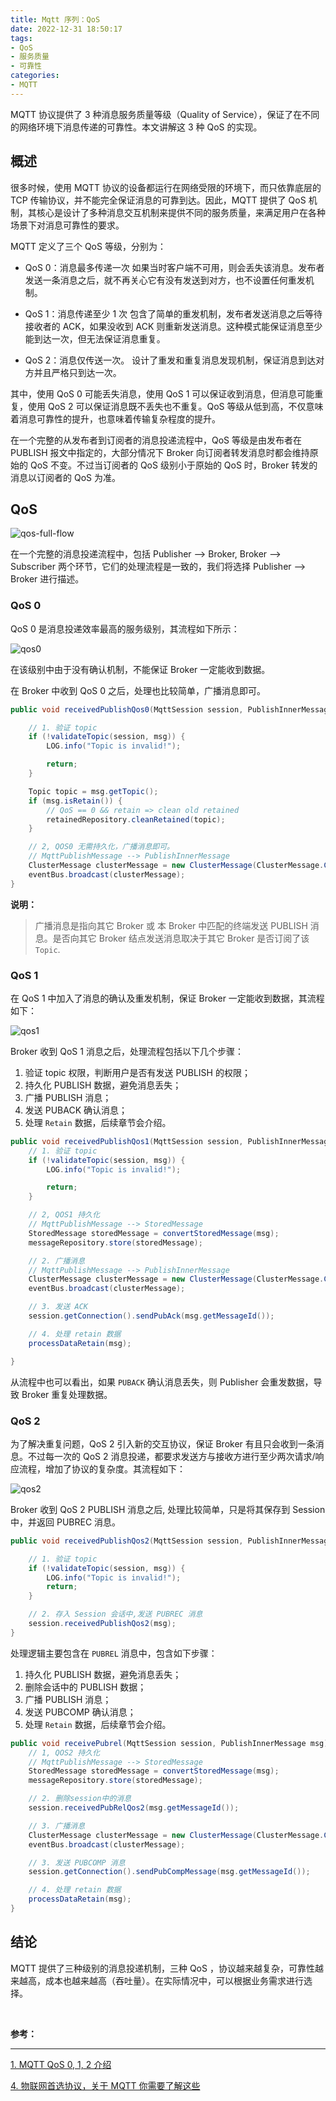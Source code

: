 ```yaml
---
title: Mqtt 序列：QoS
date: 2022-12-31 18:50:17
tags:
- QoS
- 服务质量
- 可靠性
categories:
- MQTT
---
```


MQTT 协议提供了 3 种消息服务质量等级（Quality of Service），保证了在不同的网络环境下消息传递的可靠性。本文讲解这 3 种 QoS 的实现。

<!-- more -->

## 概述

很多时候，使用 MQTT 协议的设备都运行在网络受限的环境下，而只依靠底层的 TCP 传输协议，并不能完全保证消息的可靠到达。因此，MQTT 提供了 QoS 机制，其核心是设计了多种消息交互机制来提供不同的服务质量，来满足用户在各种场景下对消息可靠性的要求。

MQTT 定义了三个 QoS 等级，分别为：

- QoS 0：消息最多传递一次
如果当时客户端不可用，则会丢失该消息。发布者发送一条消息之后，就不再关心它有没有发送到对方，也不设置任何重发机制。

- QoS 1：消息传递至少 1 次
包含了简单的重发机制，发布者发送消息之后等待接收者的 ACK，如果没收到 ACK 则重新发送消息。这种模式能保证消息至少能到达一次，但无法保证消息重复。

- QoS 2：消息仅传送一次。
设计了重发和重复消息发现机制，保证消息到达对方并且严格只到达一次。

其中，使用 QoS 0 可能丢失消息，使用 QoS 1 可以保证收到消息，但消息可能重复，使用 QoS 2 可以保证消息既不丢失也不重复。QoS 等级从低到高，不仅意味着消息可靠性的提升，也意味着传输复杂程度的提升。

在一个完整的从发布者到订阅者的消息投递流程中，QoS 等级是由发布者在 PUBLISH 报文中指定的，大部分情况下 Broker 向订阅者转发消息时都会维持原始的 QoS 不变。不过当订阅者的 QoS 级别小于原始的 QoS 时，Broker 转发的消息以订阅者的 QoS 为准。

## QoS

![qos-full-flow](/images/mqtt/qos-full-flow.jpg "qos-full-flow")

在一个完整的消息投递流程中，包括 Publisher --> Broker, Broker --> Subscriber 两个环节，它们的处理流程是一致的，我们将选择 Publisher --> Broker 进行描述。

### QoS 0

QoS 0 是消息投递效率最高的服务级别，其流程如下所示：

![qos0](/images/mqtt/qos0.jpg "qos0")

在该级别中由于没有确认机制，不能保证 Broker 一定能收到数据。

在 Broker 中收到 QoS 0 之后，处理也比较简单，广播消息即可。

```java
public void receivedPublishQos0(MqttSession session, PublishInnerMessage msg) {

    // 1. 验证 topic
    if (!validateTopic(session, msg)) {
        LOG.info("Topic is invalid!");

        return;
    }

    Topic topic = msg.getTopic();
    if (msg.isRetain()) {
        // QoS == 0 && retain => clean old retained
        retainedRepository.cleanRetained(topic);
    }

    // 2, QOS0 无需持久化，广播消息即可。
    // MqttPublishMessage --> PublishInnerMessage
    ClusterMessage clusterMessage = new ClusterMessage(ClusterMessage.ClusterMessageType.PUBLISH, msg);
    eventBus.broadcast(clusterMessage);
}
```

**说明：**
> 广播消息是指向其它 Broker 或 本 Broker 中匹配的终端发送 PUBLISH 消息。是否向其它 Broker 结点发送消息取决于其它 Broker 是否订阅了该 `Topic`.

### QoS 1

在 QoS 1 中加入了消息的确认及重发机制，保证 Broker 一定能收到数据，其流程如下：

![qos1](/images/mqtt/qos1.jpg "qos1")

Broker 收到 QoS 1 消息之后，处理流程包括以下几个步骤：
1. 验证 topic 权限，判断用户是否有发送 PUBLISH 的权限；
2. 持久化 PUBLISH 数据，避免消息丢失；
3. 广播 PUBLISH 消息；
4. 发送 PUBACK 确认消息；
5. 处理 `Retain` 数据，后续章节会介绍。

```java
public void receivedPublishQos1(MqttSession session, PublishInnerMessage msg) {
    // 1. 验证 topic
    if (!validateTopic(session, msg)) {
        LOG.info("Topic is invalid!");

        return;
    }

    // 2, QOS1 持久化
    // MqttPublishMessage --> StoredMessage
    StoredMessage storedMessage = convertStoredMessage(msg);
    messageRepository.store(storedMessage);

    // 2. 广播消息
    // MqttPublishMessage --> PublishInnerMessage
    ClusterMessage clusterMessage = new ClusterMessage(ClusterMessage.ClusterMessageType.PUBLISH, msg);
    eventBus.broadcast(clusterMessage);

    // 3. 发送 ACK
    session.getConnection().sendPubAck(msg.getMessageId());

    // 4. 处理 retain 数据
    processDataRetain(msg);

}
```

从流程中也可以看出，如果 `PUBACK` 确认消息丢失，则 Publisher 会重发数据，导致 Broker 重复处理数据。 

### QoS 2

为了解决重复问题，QoS 2 引入新的交互协议，保证 Broker 有且只会收到一条消息。不过每一次的 QoS 2 消息投递，都要求发送方与接收方进行至少两次请求/响应流程，增加了协议的复杂度。其流程如下：

![qos2](/images/mqtt/qos2.jpg "qos2")

Broker 收到 QoS 2 PUBLISH 消息之后, 处理比较简单，只是将其保存到 Session 中，并返回 PUBREC 消息。
```java
public void receivedPublishQos2(MqttSession session, PublishInnerMessage msg) {

    // 1. 验证 topic
    if (!validateTopic(session, msg)) {
        LOG.info("Topic is invalid!");
        return;
    }

    // 2. 存入 Session 会话中,发送 PUBREC 消息
    session.receivedPublishQos2(msg);
}
```

处理逻辑主要包含在 `PUBREL` 消息中，包含如下步骤：
1. 持久化 PUBLISH 数据，避免消息丢失；
2. 删除会话中的 PUBLISH 数据；
3. 广播 PUBLISH 消息；
4. 发送 PUBCOMP 确认消息；
5. 处理 `Retain` 数据，后续章节会介绍。


```java
public void receivePubrel(MqttSession session, PublishInnerMessage msg) {
    // 1, QOS2 持久化
    // MqttPublishMessage --> StoredMessage
    StoredMessage storedMessage = convertStoredMessage(msg);
    messageRepository.store(storedMessage);

    // 2. 删除session中的消息
    session.receivedPubRelQos2(msg.getMessageId());

    // 3. 广播消息
    ClusterMessage clusterMessage = new ClusterMessage(ClusterMessage.ClusterMessageType.PUBLISH, msg);
    eventBus.broadcast(clusterMessage);

    // 3. 发送 PUBCOMP 消息
    session.getConnection().sendPubCompMessage(msg.getMessageId());

    // 4. 处理 retain 数据
    processDataRetain(msg);
}
```

## 结论

MQTT 提供了三种级别的消息投递机制，三种 QoS ，协议越来越复杂，可靠性越来越高，成本也越来越高（吞吐量）。在实际情况中，可以根据业务需求进行选择。


</br>

**参考：**

----
[1]:https://www.emqx.com/zh/blog/introduction-to-mqtt-qos
[2]:https://www.emqx.com/zh/blog/what-is-the-mqtt-protocol


[1. MQTT QoS 0, 1, 2 介绍][1]

[4. 物联网首选协议，关于 MQTT 你需要了解这些][2]
